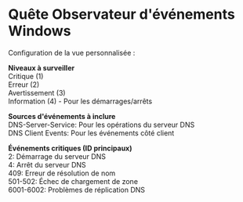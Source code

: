 # Quête Observateur d'événements Windows

Configuration de la vue personnalisée :

**Niveaux à surveiller**  
Critique (1)  
Erreur (2)  
Avertissement (3)  
Information (4) - Pour les démarrages/arrêts  

**Sources d'événements à inclure**  
DNS-Server-Service: Pour les opérations du serveur DNS  
DNS Client Events: Pour les événements côté client  

**Événements critiques (ID principaux)**  
2: Démarrage du serveur DNS  
4: Arrêt du serveur DNS  
409: Erreur de résolution de nom  
501-502: Échec de chargement de zone  
6001-6002: Problèmes de réplication DNS  
